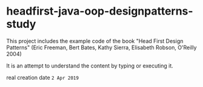 # headfirst-java-oop-designpatterns-study

This project includes the example code of the book "Head First Design Patterns"
(Eric Freeman, Bert Bates, Kathy Sierra, Elisabeth Robson, O'Reilly 2004)

It is an attempt to understand the content by typing or executing it.

real creation date `2 Apr 2019`